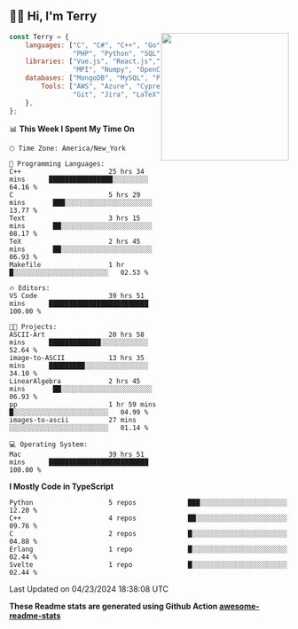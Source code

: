 <h2>👋🏻 Hi, I'm Terry</h2>

<img align='right' src="https://media.giphy.com/media/fkZukR450RQ1qnGaq9/giphy.gif" width="230">

```javascript
const Terry = {
    languages: ["C", "C#", "C++", "Go", "Java", "Javascript",
                "PHP", "Python", "SQL", "Typescript"],
    libraries: ["Vue.js", "React.js","Node.js", "Express.js","Next.js",
                "MPI", "Numpy", "OpenCV", "CUDA", "JUnit"],
    databases: ["MongoDB", "MySQL", "PostgreSQL"],
        Tools: ["AWS", "Azure", "Cypress", "Docker🐳", "Figma", "Firebase",
                "Git", "Jira", "LaTeX", "Playwright", "Postman"],
    },
};
```
<!--START_SECTION:waka-->
📊 **This Week I Spent My Time On** 

```text
🕑︎ Time Zone: America/New_York

💬 Programming Languages: 
C++                      25 hrs 34 mins      ████████████████░░░░░░░░░   64.16 % 
C                        5 hrs 29 mins       ███░░░░░░░░░░░░░░░░░░░░░░   13.77 % 
Text                     3 hrs 15 mins       ██░░░░░░░░░░░░░░░░░░░░░░░   08.17 % 
TeX                      2 hrs 45 mins       ██░░░░░░░░░░░░░░░░░░░░░░░   06.93 % 
Makefile                 1 hr                █░░░░░░░░░░░░░░░░░░░░░░░░   02.53 % 

🔥 Editors: 
VS Code                  39 hrs 51 mins      █████████████████████████   100.00 % 

🐱‍💻 Projects: 
ASCII-Art                20 hrs 58 mins      █████████████░░░░░░░░░░░░   52.64 % 
image-to-ASCII           13 hrs 35 mins      █████████░░░░░░░░░░░░░░░░   34.10 % 
LinearAlgebra            2 hrs 45 mins       ██░░░░░░░░░░░░░░░░░░░░░░░   06.93 % 
pp                       1 hr 59 mins        █░░░░░░░░░░░░░░░░░░░░░░░░   04.99 % 
images-to-ascii          27 mins             ░░░░░░░░░░░░░░░░░░░░░░░░░   01.14 % 

💻 Operating System: 
Mac                      39 hrs 51 mins      █████████████████████████   100.00 % 
```

**I Mostly Code in TypeScript** 

```text
Python                   5 repos             ███░░░░░░░░░░░░░░░░░░░░░░   12.20 % 
C++                      4 repos             ██░░░░░░░░░░░░░░░░░░░░░░░   09.76 % 
C                        2 repos             █░░░░░░░░░░░░░░░░░░░░░░░░   04.88 % 
Erlang                   1 repo              █░░░░░░░░░░░░░░░░░░░░░░░░   02.44 % 
Svelte                   1 repo              █░░░░░░░░░░░░░░░░░░░░░░░░   02.44 % 
```




 Last Updated on 04/23/2024 18:38:08 UTC
<!--END_SECTION:waka-->

**These Readme stats are generated using Github Action [awesome-readme-stats](https://github.com/anmol098/waka-readme-stats)**
